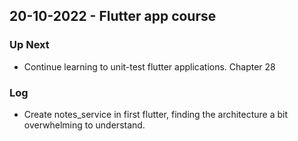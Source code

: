 ## 20-10-2022 - Flutter app course

### Up Next

- Continue learning to unit-test flutter applications. Chapter 28

### Log

- Create notes_service in first flutter, finding the architecture a bit overwhelming to understand.
